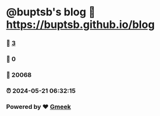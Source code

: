 # @buptsb's blog :link: https://buptsb.github.io/blog 
### :page_facing_up: [3](https://buptsb.github.io/blog/tag.html) 
### :speech_balloon: 0 
### :hibiscus: 20068 
### :alarm_clock: 2024-05-21 06:32:15 
### Powered by :heart: [Gmeek](https://github.com/Meekdai/Gmeek)
